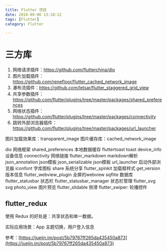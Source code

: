 ```yaml
---
title: Flutter 项目
date: 2018-09-06 13:18:12
tags: [Flutter]
category: Flutter

---
```




# 三方库

1. 网络请求插件：https://github.com/flutterchina/dio
2. 图片加载插件：https://github.com/renefloor/flutter_cached_network_image
3. 瀑布流插件：https://github.com/letsar/flutter_staggered_grid_view
4. 共享参数插件：https://github.com/flutter/plugins/tree/master/packages/shared_preferences
5. 网络状态插件：https://github.com/flutter/plugins/tree/master/packages/connectivity
6. 跳转外部浏览器插件：https://github.com/flutter/plugins/tree/master/packages/url_launcher


图片加载效果库：transparent_image
图片缓存库：cached_network_image


dio 网络框架
shared_preferences  本地数据缓存
fluttertoast    toast
device_info 设备信息
connectivity    网络链接
flutter_markdown    markdown解析
json_annotation json模板
json_serializable   json模板
url_launcher    启动外部浏览器
iconfont    字库图标
share   系统分享
flutter_spinkit 加载框样式
get_version 版本信息
flutter_webview_plugin  全屏的webview
sqflite 数据库
flutter_statusbar   状态栏
flutter_statusbar_manager 状态栏管理
flutter_svg svg
photo_view  图片预览
flutter_slidable    侧滑
flutter_swiper: 轮播控件

## flutter_redux

使用 Redux 的好处是：共享状态和单一数据。

实际应用场景：App 主题切换，用户登入信息

参考：[https://juejin.im/post/5b79767ff265da435450a873](https://juejin.im/post/5b79767ff265da435450a873)





